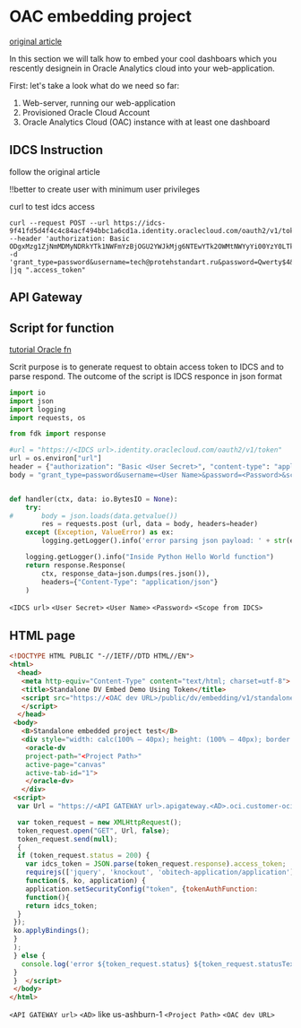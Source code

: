 # OAC embedding project

[original article](https://medium.com/@insight2action/oracle-analytics-cloud-oac-embedding-public-user-access-part-1-5fb0f513508a)

In this section we will talk how to embed your cool dashboars which you rescently designein in Oracle Analytics cloud into your web-application.

First: let's take a look what do we need so far:
1. Web-server, running our web-application
2. Provisioned Oracle Cloud Account 
3. Oracle Analytics Cloud (OAC) instance with at least one dashboard

## IDCS Instruction
follow the original article 

!!better to create user with minimum user privileges

curl to test idcs access
```
curl --request POST --url https://idcs-9f41fd5d4f4c4c84acf494bbc1a6cd1a.identity.oraclecloud.com/oauth2/v1/token --header 'authorization: Basic ODgxMzg1ZjNmMDMyNDRkYTk1NWFmYzBjOGU2YWJkMjg6NTEwYTk2OWMtNWYyYi00YzY0LTk0NjItY2U0ZTM1ZWUwYzc5' -d 'grant_type=password&username=tech@protehstandart.ru&password=Qwerty$4&scope=https://rx7ulaytis4pqljnxmbxti7mi462mklq.analytics.ocp.oraclecloud.comurn:opc:resource:consumer::all' |jq ".access_token"

```

## API Gateway


## Script for function

[tutorial Oracle fn](https://www.oracle.com/webfolder/technetwork/tutorials/infographics/oci_faas_gettingstarted_quickview/functions_quickview_top/functions_quickview/index.html)

Scrit purpose is to generate request to obtain access token to IDCS and to parse respond. The outcome of the script is IDCS responce in json format

```python
import io
import json
import logging
import requests, os

from fdk import response

#url = "https://<IDCS url>.identity.oraclecloud.com/oauth2/v1/token"
url = os.environ["url"]
header = {"authorization": "Basic <User Secret>", "content-type": "application/x-www-form-urlencoded;charset=UTF-8"}
body = "grant_type=password&username=<User Name>&password=<Password>&scope=<Scope from IDCS>"


def handler(ctx, data: io.BytesIO = None):
    try:
#       body = json.loads(data.getvalue())
        res = requests.post (url, data = body, headers=header)
    except (Exception, ValueError) as ex:
        logging.getLogger().info('error parsing json payload: ' + str(ex))

    logging.getLogger().info("Inside Python Hello World function")
    return response.Response(
        ctx, response_data=json.dumps(res.json()),
        headers={"Content-Type": "application/json"}
    )
```

`<IDCS url>`
`<User Secret>`
`<User Name>`
`<Password>`
`<Scope from IDCS>`
    
## HTML page
```html
<!DOCTYPE HTML PUBLIC "-//IETF//DTD HTML//EN">
<html>
  <head>
   <meta http-equiv="Content-Type" content="text/html; charset=utf-8">
   <title>Standalone DV Embed Demo Using Token</title>
   <script src="https://<OAC dev URL>/public/dv/embedding/v1/standalone/embedding.js?token=true" type="application/javascript">
   </script>
  </head>
 <body>
   <B>Standalone embedded project test</B>
   <div style="width: calc(100% — 40px); height: (100% — 40px); border: 1px solid black; padding: 10px;" >
    <oracle-dv
    project-path="<Project Path>"
    active-page="canvas"
    active-tab-id="1">
    </oracle-dv>
   </div>
 <script>
  var Url = "https://<API GATEWAY url>.apigateway.<AD>.oci.customer-oci.com/token/get_token"

  var token_request = new XMLHttpRequest();
  token_request.open("GET", Url, false);
  token_request.send(null);
  {
  if (token_request.status = 200) {
    var idcs_token = JSON.parse(token_request.response).access_token;
    requirejs(['jquery', 'knockout', 'obitech-application/application'],
    function($, ko, application) {
    application.setSecurityConfig("token", {tokenAuthFunction:
    function(){
    return idcs_token;
  }
 });
 ko.applyBindings();
 }
 );
 } else {
   console.log('error ${token_request.status} ${token_request.statusText}')
 }
 }  </script>
 </body>
</html>
```

`<API GATEWAY url>`
`<AD>` like us-ashburn-1
`<Project Path>`
`<OAC dev URL>`
